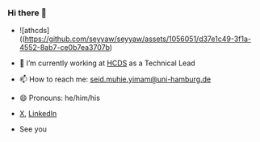 ### Hi there 👋

- ![athcds]((https://github.com/seyyaw/seyyaw/assets/1056051/d37e1c49-3f1a-4552-8ab7-ce0b7ea3707b)

- 🔭 I’m currently working at [HCDS](https://www.hcds.uni-hamburg.de/en/hcds/head-hcds/yimam.html) as a Technical Lead
- 📫 How to reach me: seid.muhie.yimam@uni-hamburg.de
- 😄 Pronouns: he/him/his
- [X](https://twitter.com/seyyaw), [LinkedIn](https://www.linkedin.com/in/seyaw/)
- See you
<!--
**seyyaw/seyyaw** is a ✨ _special_ ✨ repository because its `README.md` (this file) appears on your GitHub profile.

Here are some ideas to get you started:

- 🔭 I’m currently working on ...
- 🌱 I’m currently learning ...
- 👯 I’m looking to collaborate on ...
- 🤔 I’m looking for help with ...
- 💬 Ask me about ...
- 📫 How to reach me: ...
- 😄 Pronouns: ...
- ⚡ Fun fact: ...
-->
